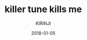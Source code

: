---
title: "killer tune kills me"
subtitle: "KIRINJI"
customForwardUrl: "https://www.youtube.com/watch?v=zpnfz5JL4Zo"
displayImg: "https://img.youtube.com/vi/zpnfz5JL4Zo/0.jpg"
date: "2018-01-05"
newTab: true 
---